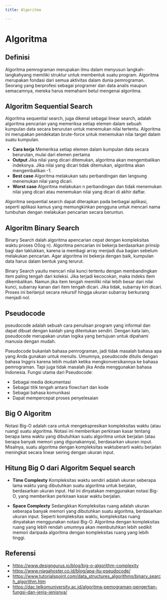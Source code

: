 ```yaml
---
title: Algoritma

---
```


# Algoritma

## Definisi
Algoritma pemrograman merupakan ilmu dalam menyusun langkah-langkahyang memiliki struktur untuk membentuk suatu program. Algoritma merupakan fondasi dari semua aktivitas dalam dunia pemrograman. Seorang yang berprofesi sebagai programer dan data analis maupun semacamnya, mereka harus memahami betul mengenai algoritma.

## Algoritm Sequential Search
Algoritma sequential search, juga dikenal sebagai linear search, adalah algoritma pencarian yang memeriksa setiap elemen dalam sebuah kumpulan data secara berurutan untuk menemukan nilai tertentu. Algoritma ini merupakan pendekatan brute-force untuk menemukan nilai target dalam suatu kumpulan. 

- **Cara kerja**
Memeriksa setiap elemen dalam kumpulan data secara berurutan, mulai dari elemen pertama
- **Output**
Jika nilai yang dicari ditemukan, algoritma akan mengembalikan indeksnya. Jika nilai yang dicari tidak ditemukan, algoritma akan mengembalikan -1.
- **Best case**
Algoritma melakukan satu perbandingan dan langsung menemukan nilai yang dicari.
- **Worst case**
Algoritma melakukan n perbandingan dan tidak menemukan nilai yang dicari atau menemukan nilai yang dicari di akhir daftar.

Algoritma sequential search dapat diterapkan pada berbagai aplikasi, seperti aplikasi kamus yang memungkinkan pengguna untuk mencari nama tumbuhan dengan melakukan pencarian secara beruntun.


## Algoritm Binary Search
Binary Search dalah algoritma apencarian cepat dengan kompleksitas waktu proses Ο(log n). Algoritma pencarian ini bekerja berdasarkan prinsip bagi dan taklukkan, karena ia membagi array menjadi dua bagian sebelum melakukan pencarian. Agar algoritma ini bekerja dengan baik, kumpulan data harus dalam bentuk yang terurut.

Binary Search yauitu mencari nilai kunci tertentu dengan membandingkan item paling tengah dari koleksi. Jika terjadi kecocokan, maka indeks item dikembalikan. Namun jika item tengah memiliki nilai lebih besar dari nilai kunci, subarray kanan dari item tengah dicari. Jika tidak, subarray kiri dicari. Proses ini berlanjut secara rekursif hingga ukuran subarray berkurang menjadi nol.


## Pseudocode
pseudocode adalah sebuah cara penulisan program yang informal dan dapat dibuat dengan kaidah yang ditentukan sendiri. Dengan kata lain, pseudocode merupakan urutan logika yang bertujuan untuk dipahami manusia dengan mudah. 

Pseudocode bukanlah bahasa pemrograman, jadi tidak masalah bahasa apa yang Anda gunakan untuk menulis. Umumnya, pseudocode ditulis dengan bahasa Inggris karena lebih mudah ketika mengkonversikannya ke bahasa pemrograman. Tapi juga tidak masalah jika Anda menggunakan bahasa Indonesia. Fungsi utama dari Pseudocode:

- Sebagai media dokumentasi
- Sebagai titik tengah antara flowchart dan kode
- Sebagai bahasa komunikasi
- Dapat mempercepat proses penyelesaian

## Big O Algoritm
Notasi Big-O adalah cara untuk mengekspresikan kompleksitas waktu (atau ruang) suatu algoritma. Notasi ini memberikan perkiraan kasar tentang berapa lama waktu yang dibutuhkan suatu algoritma untuk berjalan (atau berapa banyak memori yang digunakannya), berdasarkan ukuran input. Misalnya, suatu algoritma dengan kompleksitas waktuberarti waktu berjalan meningkat secara linear seiring dengan ukuran input.

## Hitung Big O dari Algoritm Sequel search

- **Time Complexty**
Kompleksitas waktu sendiri adalah ukuran seberapa lama waktu yang dibutuhkan suatu algoritma untuk berjalan, berdasarkan ukuran input. Hal ini dinyatakan menggunakan notasi Big-O, yang memberikan perkiraan kasar waktu berjalan.

- **Space Complexty**
Sedangkkan Kompleksitas ruang adalah ukuran seberapa banyak memori yang dibutuhkan suatu algoritma, berdasarkan ukuran input. Seperti kompleksitas waktu, kompleksitas ruang dinyatakan menggunakan notasi Big-O. Algoritma dengan kompleksitas ruang yang lebih rendah umumnya akan membutuhkan lebih sedikit memori daripada algoritma dengan kompleksitas ruang yang lebih tinggi.

## Referensi
- https://www.designgurus.io/blog/big-o-algorithm-complexity
- https://www.niagahoster.co.id/blog/apa-itu-pseudocode/
- https://www.tutorialspoint.com/data_structures_algorithms/binary_search_algorithm.htm
- https://dac.telkomuniversity.ac.id/algoritma-pemograman-pengertian-fungsi-dan-jenis-jenisnya/

